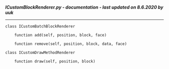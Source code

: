 ***ICustomBlockRenderer.py - documentation - last updated on 8.6.2020 by uuk***
___

    class ICustomBatchBlockRenderer

        function add(self, position, block, face)

        function remove(self, position, block, data, face)

    class ICustomDrawMethodRenderer

        function draw(self, position, block)